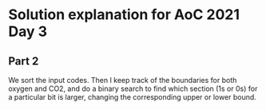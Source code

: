 # Solution explanation for AoC 2021 Day 3

## Part 2

We sort the input codes. Then I keep track of the boundaries for both oxygen and CO2, and do a binary search to find which section (1s or 0s) for a particular bit is larger, changing the corresponding upper or lower bound.

